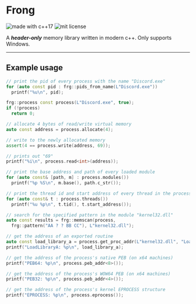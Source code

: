 # Frong

![made with c++17](https://img.shields.io/static/v1?label=made+with&message=c%2B%2B17&color=blue&logo=c%2B%2B&logoColor=blue&style=for-the-badge)
![mit license](https://img.shields.io/static/v1?label=license&message=MIT&color=blue&style=for-the-badge)

A ***header-only*** memory library written in modern c++. Only supports Windows.

---

## Example usage

```cpp
// print the pid of every process with the name "Discord.exe"
for (auto const pid : frg::pids_from_name(L"Discord.exe"))
  printf("%u\n", pid);

frg::process const process(L"Discord.exe", true);
if (!process)
  return 0;

// allocate 4 bytes of read/write virtual memory
auto const address = process.allocate(4);

// write to the newly allocated memory
assert(4 == process.write(address, 69));

// prints out "69"
printf("%i\n", process.read<int>(address));

// print the base address and path of every loaded module
for (auto const& [path, m] : process.modules())
  printf("%p %S\n", m.base(), path.c_str());

// print the thread id and start address of every thread in the process
for (auto const& t : process.threads())
  printf("%u %p\n", t.tid(), t.start_address());

// search for the specified pattern in the module "kernel32.dll"
auto const results = frg::memscan(process,
  frg::pattern("AA ? ? BB CC"), L"kernel32.dll");

// get the address of an exported routine
auto const load_library_a = process.get_proc_addr(L"kernel32.dll", "LoadLibraryA");
printf("LoadLibraryA: %p\n", load_library_a);

// get the address of the process's native PEB (on x64 machines)
printf("PEB64: %p\n", process.peb_addr<8>());

// get the address of the process's WOW64 PEB (on x64 machines)
printf("PEB32: %p\n", process.peb_addr<4>());

// get the address of the process's kernel EPROCESS structure
printf("EPROCESS: %p\n", process.eprocess());
```
